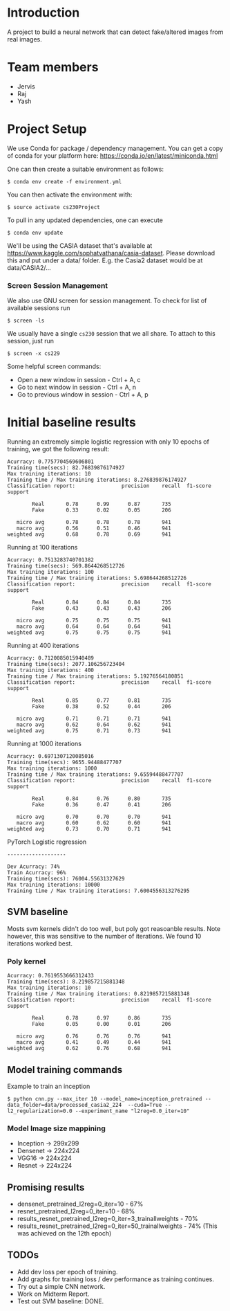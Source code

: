 # Introduction

A project to build a neural network that can detect fake/altered images from real images.


# Team members
* Jervis
* Raj
* Yash

# Project Setup
We use Conda for package / dependency management.  You can get a copy of conda for your platform here: https://conda.io/en/latest/miniconda.html

One can then create a suitable environment as follows:

```
$ conda env create -f environment.yml
```

You can then activate the environment with:

```
$ source activate cs230Project
```

To pull in any updated dependencies, one can execute
```
$ conda env update
```


We'll be using the CASIA dataset that's available at https://www.kaggle.com/sophatvathana/casia-dataset. Please download this and put under
a data/ folder. E.g. the Casia2 dataset would be at data/CASIA2/...


### Screen Session Management
We also use GNU screen for session management. To check for list of available sessions
run
```
$ screen -ls
```

We usually have a single `cs230` session that we all share. To attach to this session, just
run
```
$ screen -x cs229
```

Some helpful screen commands:
* Open a new window in session - Ctrl + A, c
* Go to next window in session - Ctrl + A, n
* Go to previous window in session - Ctrl + A, p


# Initial baseline results
Running an extremely simple logistic regression with only 10 epochs of training, we got the following result:

```
Acurracy: 0.7757704569606801
Training time(secs): 82.76839876174927
Max training iterations: 10
Training time / Max training iterations: 8.276839876174927
Classification report:               precision    recall  f1-score   support

        Real       0.78      0.99      0.87       735
        Fake       0.33      0.02      0.05       206

   micro avg       0.78      0.78      0.78       941
   macro avg       0.56      0.51      0.46       941
weighted avg       0.68      0.78      0.69       941
```

Running at 100 iterations
```
Acurracy: 0.7513283740701382
Training time(secs): 569.8644268512726
Max training iterations: 100
Training time / Max training iterations: 5.698644268512726
Classification report:               precision    recall  f1-score   support

        Real       0.84      0.84      0.84       735
        Fake       0.43      0.43      0.43       206

   micro avg       0.75      0.75      0.75       941
   macro avg       0.64      0.64      0.64       941
weighted avg       0.75      0.75      0.75       941

```


Running at 400 iterations
```
Acurracy: 0.7120085015940489
Training time(secs): 2077.106256723404
Max training iterations: 400
Training time / Max training iterations: 5.19276564180851
Classification report:               precision    recall  f1-score   support

        Real       0.85      0.77      0.81       735
        Fake       0.38      0.52      0.44       206

   micro avg       0.71      0.71      0.71       941
   macro avg       0.62      0.64      0.62       941
weighted avg       0.75      0.71      0.73       941
```


Running at 1000 iterations
```
Acurracy: 0.6971307120085016
Training time(secs): 9655.94488477707
Max training iterations: 1000
Training time / Max training iterations: 9.65594488477707
Classification report:               precision    recall  f1-score   support

        Real       0.84      0.76      0.80       735
        Fake       0.36      0.47      0.41       206

   micro avg       0.70      0.70      0.70       941
   macro avg       0.60      0.62      0.60       941
weighted avg       0.73      0.70      0.71       941
```

PyTorch Logistic regression

```
-------------------

Dev Acurracy: 74%
Train Acurracy: 96%
Training time(secs): 76004.55631327629
Max training iterations: 10000
Training time / Max training iterations: 7.6004556313276295

```

## SVM baseline

Mosts svm kernels didn't do too well, but poly got reasoanble results. Note however, this 
was sensitive to the number of iterations. We found 10 iterations worked best.

### Poly kernel
```
Acurracy: 0.7619553666312433
Training time(secs): 8.219857215881348
Max training iterations: 10
Training time / Max training iterations: 0.8219857215881348
Classification report:               precision    recall  f1-score   support

        Real       0.78      0.97      0.86       735
        Fake       0.05      0.00      0.01       206

   micro avg       0.76      0.76      0.76       941
   macro avg       0.41      0.49      0.44       941
weighted avg       0.62      0.76      0.68       941
```

## Model training commands

Example to train an inception

```
$ python cnn.py --max_iter 10 --model_name=inception_pretrained --data_folder=data/processed_casia2_224  --cuda=True --l2_regularization=0.0 --experiment_name "l2reg=0.0_iter=10"
```


### Model Image size mappining
* Inception -> 299x299
* Densenet -> 224x224
* VGG16 -> 224x224
* Resnet -> 224x224


## Promising results
* densenet_pretrained_l2reg=0_iter=10 - 67%
* resnet_pretrained_l2reg=0_iter=10 - 68%
* results_resnet_pretrained_l2reg=0_iter=3_trainallweights - 70%
* results_resnet_pretrained_l2reg=0_iter=50_trainallweights - 74% (This was achieved on the 12th epoch)

## TODOs

* Add dev loss per epoch of training.
* Add graphs for training loss / dev performance as training continues.
* Try out a simple CNN network.
* Work on Midterm Report.
* Test out SVM baseline: DONE.
